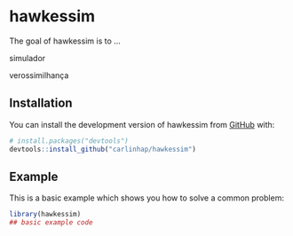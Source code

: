 
<!-- README.md is generated from README.Rmd. Please edit that file -->

# hawkessim

<!-- badges: start -->
<!-- badges: end -->

The goal of hawkessim is to …

simulador

verossimilhança

## Installation

You can install the development version of hawkessim from
[GitHub](https://github.com/) with:

``` r
# install.packages("devtools")
devtools::install_github("carlinhap/hawkessim")
```

## Example

This is a basic example which shows you how to solve a common problem:

``` r
library(hawkessim)
## basic example code
```
